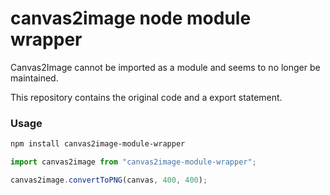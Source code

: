 # canvas2image node module wrapper

Canvas2Image cannot be imported as a module and seems to no longer be maintained.

This repository contains the original code and a export statement.

### Usage
```bash
npm install canvas2image-module-wrapper
```

```js
import canvas2image from "canvas2image-module-wrapper";

canvas2image.convertToPNG(canvas, 400, 400);
```
